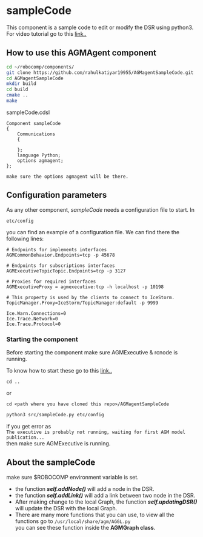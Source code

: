 # sampleCode
This component is a sample code to edit or modify the DSR using python3.\
For video tutorial go to this [link..](https://youtu.be/-8Rf-b-1mYc)

## How to use this AGMAgent component


```bash
cd ~/robocomp/components/
git clone https://github.com/rahulkatiyar19955/AGMagentSampleCode.git
cd AGMagentSampleCode
mkdir build
cd build
cmake ..
make
```

sampleCode.cdsl
```
Component sampleCode
{
    Communications
    {
        
    };
    language Python;
    options agmagent;
};
```
`make sure the options agmagent will be there.`




## Configuration parameters
As any other component, *sampleCode* needs a configuration file to start. In
```
etc/config
```
you can find an example of a configuration file. We can find there the following lines:
```
# Endpoints for implements interfaces
AGMCommonBehavior.Endpoints=tcp -p 45678

# Endpoints for subscriptions interfaces
AGMExecutiveTopicTopic.Endpoints=tcp -p 3127

# Proxies for required interfaces
AGMExecutiveProxy = agmexecutive:tcp -h localhost -p 10198

# This property is used by the clients to connect to IceStorm.
TopicManager.Proxy=IceStorm/TopicManager:default -p 9999

Ice.Warn.Connections=0
Ice.Trace.Network=0
Ice.Trace.Protocol=0
```

### Starting the component
Before starting the component make sure AGMExecutive & rcnode is running.

To know how to start these go to this [link..](startingAGM.md)

```
cd ..
```
or
```
cd <path where you have cloned this repo>/AGMagentSampleCode
```
```bash
python3 src/sampleCode.py etc/config
```
if you get error as\
`The executive is probably not running, waiting for first AGM model publication...`
\
then make sure AGMExecutive is running.


## About the sampleCode
make sure $ROBOCOMP environment variable is set.
* the function ***self.addNode()*** will add a node in the DSR.
* the function ***self.addLink()*** will add a link between two node in the DSR.
* After making change to the local Graph, the function
***self.updatingDSR()*** will update the DSR with the local Graph.
* There are many more functions that you can use, to view all the functions go to 
`/usr/local/share/agm/AGGL.py`\
you can see these function inside the **AGMGraph class**.

